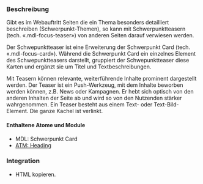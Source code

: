 ### Beschreibung
Gibt es im Webauftritt Seiten die ein Thema besonders detailliert beschreiben (Schwerpunkt-Themen), so kann mit Schwerpunktteasern (tech. «.mdl-focus-teaser») von anderen Seiten darauf verwiesen werden. 
 
Der Schwepunktteaser ist eine Erweiterung der Schwerpunkt Card (tech. «.mdl-focus-card»). Während die Schwerpunkt Card ein einzelnes Element des Schwepunktteasers darstellt, gruppiert der Schwepunktteaser diese Karten und ergänzt sie um Titel und Textbeschreibungen.
 
Mit Teasern können relevante, weiterführende Inhalte prominent dargestellt werden. Der Teaser ist ein Push-Werkzeug, mit dem Inhalte beworben werden können, z.B. News oder Kampagnen. Er hebt sich optisch von den anderen Inhalten der Seite ab und wird so von den Nutzenden stärker wahrgenommen. Ein Teaser besteht aus einem Text- oder Text-Bild-Element. Die ganze Kachel ist verlinkt.
 
#### Enthaltene Atome und Module
* MDL: Schwerpunkt Card
* <a href="../../atoms/headings/headings.html">ATM: Heading</a> 


### Integration

* HTML kopieren.
